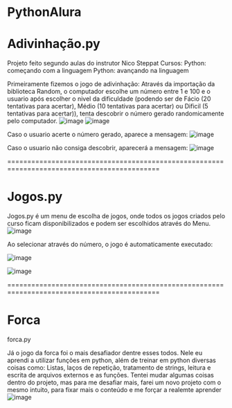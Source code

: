 # PythonAlura
# Adivinhação.py
Projeto feito segundo aulas do instrutor Nico Steppat
Cursos:
Python: começando com a linguagem
Python: avançando na linguagem

Primeiramente fizemos o jogo de adivinhação:
Através da importação da biblioteca Random, o computador escolhe um número entre 1 e 100 e o usuario
após escolher o nivel da dificuldade (podendo ser de Fácio (20 tentativas para acertar), 
Médio (10 tentativas para acertar) ou Dificil (5 tentativas para acertar)),
tenta descobrir o número gerado randomicamente pelo computador.
![image](https://user-images.githubusercontent.com/109930651/209245199-adf10e94-d941-4d5c-8552-ff9bb7f9c73b.png)
![image](https://user-images.githubusercontent.com/109930651/209245246-d4c9c74e-1fd9-49df-97e5-33b99df3444a.png)

Caso o usuario acerte o número gerado, aparece a mensagem:
![image](https://user-images.githubusercontent.com/109930651/209245427-0feeba0b-2216-4150-af39-beca06cb20b8.png)

Caso o usuario não consiga descobrir, aparecerá a mensagem:
![image](https://user-images.githubusercontent.com/109930651/209245357-22593c50-7c77-479d-b25a-b5e897583d9b.png)

============================================================================================

# Jogos.py

Jogos.py é um menu de escolha de jogos, onde todos os jogos criados pelo curso ficam disponibilizados
e podem ser escolhidos através do Menu.
![image](https://user-images.githubusercontent.com/109930651/209245645-9a7fadcf-5c5a-4198-b0bc-264ab48f5517.png)

Ao selecionar através do número, o jogo é automaticamente executado:

![image](https://user-images.githubusercontent.com/109930651/209245686-c90e28a4-b65c-4054-9739-eff6894483c0.png)

![image](https://user-images.githubusercontent.com/109930651/209245699-a1e1deeb-db6b-4db7-a596-52c0492bbae2.png)

============================================================================================

# Forca
forca.py

Já o jogo da forca foi o mais desafiador dentre esses todos.
Nele eu aprendi a utilizar funções em python, além de treinar em python diversas coisas como:
Listas, laços de repetição, tratamento de strings, leitura e escrita de arquivos externos e as funções.
Tentei mudar algumas coisas dentro do projeto, mas para me desafiar mais, farei um novo projeto com o mesmo intuito, para fixar mais o conteúdo e me forçar a realemte aprender
![image](https://user-images.githubusercontent.com/109930651/209246344-de596cea-9c79-4d41-bb9c-09756367c4bd.png)
